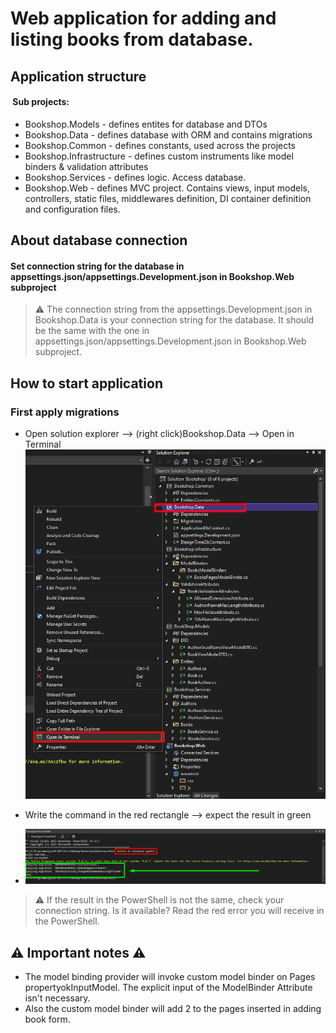 # Web application for adding and <br /> listing books from database.

## Application structure

#### &nbsp;Sub projects:
- Bookshop.Models - defines entites for database and DTOs
- Bookshop.Data - defines database with ORM and contains migrations
- Bookshop.Common - defines constants, used across the projects
- Bookshop.Infrastructure - defines custom instruments like model binders & validation attributes
- Bookshop.Services - defines logic. Access database.
- Bookshop.Web - defines MVC project. Contains views, input models, controllers, static files, middlewares definition, DI container definition and configuration files.

## About database connection
#### Set connection string for the database in appsettings.json/appsettings.Development.json in Bookshop.Web subproject

> :warning: The connection string from the appsettings.Development.json in Bookshop.Data is your connection string for the database. It should be the same with the one in appsettings.json/appsettings.Development.json in Bookshop.Web subproject.

## How to start application

### First apply migrations 
- Open solution explorer --> (right click)Bookshop.Data --> Open in Terminal
![Solution Explorer](https://github.com/Alexxx2207/ASP.NET_CORE_MVC_Training/blob/main/Bookshop/ReadMeImages/SolutionExplorer.png "Solution Explorer")

- Write the command in the red rectangle --> expect the result in green
- ![PowerShell](https://github.com/Alexxx2207/ASP.NET_CORE_MVC_Training/blob/main/Bookshop/ReadMeImages/PowerShell.png "PowerShell")

> :warning: If the result in the PowerShell is not the same, check your connection string. Is it available? Read the red error you will receive in the PowerShell.

## :warning: Important notes :warning:
- The model binding provider will invoke custom model binder on Pages propertyokInputModel. The explicit input of the ModelBinder Attribute isn't necessary.
- Also the custom model binder will add 2 to the pages inserted in adding book form.





